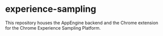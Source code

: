 experience-sampling
===================

This repository houses the AppEngine backend and the Chrome extension for the
Chrome Experience Sampling Platform.
